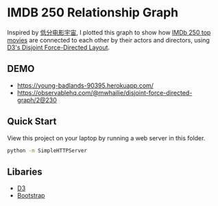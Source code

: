 # IMDB 250 Relationship Graph

Inspired by [低分电影宇宙](https://datamuse.guokr.com/wmu), I plotted this graph to show how [IMDb 250 top movies](https://www.imdb.com/chart/top/) are connected to each other by their actors and directors, using [D3's Disjoint Force-Directed Layout](https://observablehq.com/@d3/disjoint-force-directed-graph).

## DEMO
* https://young-badlands-90395.herokuapp.com/
* https://observablehq.com/@mwhailie/disjoint-force-directed-graph/2@230


## Quick Start
View this project on your laptop by running a web server in this folder.

~~~sh
python -m SimpleHTTPServer
~~~

## Libaries

* [D3](https://d3js.org/)
* [Bootstrap](https://getbootstrap.com/)
